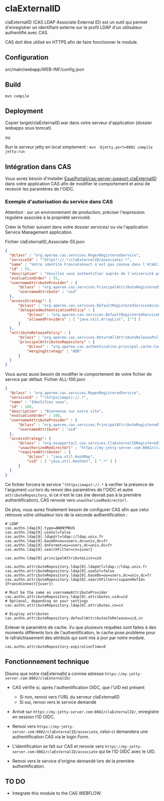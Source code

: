 # claExternalID
claExternalID (CAS LDAP Associate External ID) est un outil qui permet d'enregistrer un identifiant externe sur le profil LDAP d'un utilisateur authentifié avec CAS.

CAS doit être utilisé en HTTPS afin de faire fonctionner le module.

## Configuration

src/main/webapp/WEB-INF/config.json 

## Build

`mvn compile`

## Deployment

Copier target/claExternalID.war dans votre serveur d'application (dossier webapps sous tomcat).

ou 

Run le serveur jetty en local simplement :
`mvn -Djetty.port=8082 compile jetty:run`

## Intégration dans CAS

Vous aurez besoin d'installer [EsupPortail/cas-server-support-claExternalID](https://github.com/EsupPortail/cas-server-support-claExternalID) dans votre application CAS afin de modifier le comportement et ainsi de recevoir les paramètres de l'OIDC.

### Exemple d'autorisation du service dans CAS

Attention : sur un environnement de production, préciser l'expression regulière associée à la propriété serviceId.

Créer le fichier suivant dans votre dossier services/ ou via l'application Service Management application.

Fichier claExternalID_Associate-55.json
``` json
{
  "@class" : "org.apereo.cas.services.RegexRegisteredService",
  "serviceId" : "^https?://.*/claExternalID/associate/.*",
  "name" : "Votre identité FranceConnect n'est pas connue dans l'établissement",
  "id" : 55,
  "description" : "Veuillez vous authentifier auprès de l'université pour confirmer votre identité",
  "evaluationOrder" : 55,
  "usernameAttributeProvider" : {
      "@class" : "org.apereo.cas.services.PrincipalAttributeRegisteredServiceUsernameProvider",
      "usernameAttribute" : "uid"
  },
  "accessStrategy": {
      "@class" : "org.apereo.cas.services.DefaultRegisteredServiceAccessStrategy",
      "delegatedAuthenticationPolicy" : {
          "@class" : "org.apereo.cas.services.DefaultRegisteredServiceDelegatedAuthenticationPolicy",
          "allowedProviders" : [ "java.util.ArrayList", [""] ]
      }
  },  
  "attributeReleasePolicy" : {
      "@class" : "org.apereo.cas.services.ReturnAllAttributeReleasePolicy",
      "principalAttributesRepository" : {
          "@class" : "org.apereo.cas.authentication.principal.cache.CachingPrincipalAttributesRepository",
          "mergingStrategy" : "ADD"
      }
  }
}
```

Vous aurez aussi besoin de modifier le comportement de votre fichier de service par défaut.
Fichier ALL-100.json

``` json
{
  "@class" : "org.apereo.cas.services.RegexRegisteredService",
  "serviceId" : "^(https|imaps)://.*",
  "name" : "Identifiez vous",
  "id" : 100,
  "description" : "Bienvenue sur notre site",
  "evaluationOrder" : 100,
  "usernameAttributeProvider" : {
      "@class" : "org.apereo.cas.services.PrincipalAttributeRegisteredServiceUsernameProvider",
      "usernameAttribute" : "uid"
  },
  "accessStrategy": {
      "@class" : "org.esupportail.cas.services.ClaExternalIDRegisteredServiceAccessStrategy",
      "unauthorizedRedirectUrl" : "https://my-jetty-server.com:8082/claExternalID/",
      "requiredAttributes" : {
          "@class" : "java.util.HashMap",
          "uid" : [ "java.util.HashSet", [ ".*" ] ]
      }
  }
}
```
Ce fichier forcera le service `^(https|imaps)://.*` à verifier la présence de l'argument `uid` lors du renvoi 
des paramètres de l'OIDC et autre `attributeRepository`, si ce n'est le cas (ne devrait pas à la première 
authentification), CAS renvoie vers `unauthorizedRedirectUrl`. 

De plus, vous aurez finalement besoin de configurer CAS afin que celui retrouve votre utilisateur lors de la seconde 
authentification :

``` properties
# LDAP
cas.authn.ldap[0].type=ANONYMOUS
cas.authn.ldap[0].useSsl=false
cas.authn.ldap[0].ldapUrl=ldap://ldap.univ.fr
cas.authn.ldap[0].baseDn=ou=users,dc=univ,dc=fr
cas.authn.ldap[0].dnFormat=ou=users,dc=univ,dc=fr
cas.authn.ldap[0].searchFilter=cn={user}

cas.authn.ldap[0].principalAttributeList=uid

cas.authn.attributeRepository.ldap[0].ldapUrl=ldap://ldap.univ.fr
cas.authn.attributeRepository.ldap[0].useSsl=false
cas.authn.attributeRepository.ldap[0].baseDn=ou=users,dc=univ,dc=fr
cas.authn.attributeRepository.ldap[0].searchFilter=(supannRefId={FranceConnect}{user})

# Must be the same as usernameAttributeProvider
cas.authn.attributeRepository.ldap[0].attributes.uid=uid
# Optional, depending on your settings
cas.authn.attributeRepository.ldap[0].attributes.cn=cn

# Display attributes
cas.authn.attributeRepository.defaultAttributesToRelease=uid,cn
```

Enlever le paramètre de cache. Vu que plusieurs requêtes sont faites à des moments différents lors de l'authentification, le cache pose problème pour le rafraîchissement des attributs qui sont mis à jour par notre module.
```properties
cas.authn.attributeRepository.expirationTime=0
```


## Fonctionnement technique

Disons que notre claExternalId a comme adresse `https://my-jetty-server.com:8082/claExternalID/`
- CAS vérifie si, après l'authentification OIDC, que l'UID est présent
  - Si non, renvoi vers l'URL du serveur claExternalID
  - Si oui, renvoi vers le service demandé

- Arrivé sur `https://my-jetty-server.com:8082/claExternalID/`, enregistre en session l'ID OIDC.
- Renvoi vers `https://my-jetty-server.com:8082/claExternalID/associate`, celui-ci demandera une authentification CAS via le login Form.
- L'identification se fait sur CAS et renvoie vers `https://my-jetty-server.com:8082/claExternalID/associate` qui lie l'ID OIDC avec le UID.
- Renvoi vers le service d'origine demandé lors de la première authentification.

## TO DO

- Integrate this module to the CAS WEBFLOW.
